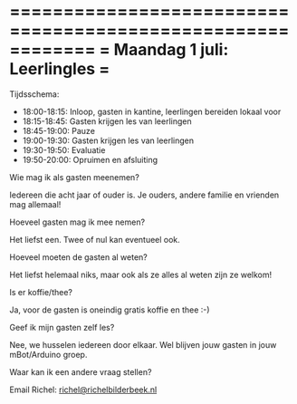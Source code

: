 ============================================================
=     Maandag 1 juli: Leerlingles                          =
============================================================

Tijdsschema:

 * 18:00-18:15: Inloop, gasten in kantine, leerlingen 
   bereiden lokaal voor
 * 18:15-18:45: Gasten krijgen les van leerlingen
 * 18:45-19:00: Pauze
 * 19:00-19:30: Gasten krijgen les van leerlingen
 * 19:30-19:50: Evaluatie
 * 19:50-20:00: Opruimen en afsluiting

Wie mag ik als gasten meenemen?

  Iedereen die acht jaar of ouder is. Je ouders, andere 
  familie en vrienden mag allemaal!

Hoeveel gasten mag ik mee nemen?

  Het liefst een. Twee of nul kan eventueel ook.

Hoeveel moeten de gasten al weten?

  Het liefst helemaal niks, maar ook als ze alles al weten 
  zijn ze welkom!

Is er koffie/thee?

  Ja, voor de gasten is oneindig gratis koffie en thee :-)

Geef ik mijn gasten zelf les?

  Nee, we husselen iedereen door elkaar. Wel blijven jouw 
  gasten in jouw mBot/Arduino groep.

Waar kan ik een andere vraag stellen?

  Email Richel: richel@richelbilderbeek.nl
